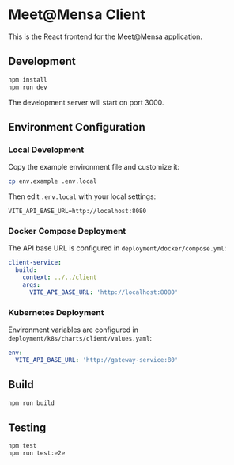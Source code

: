 # Meet@Mensa Client

This is the React frontend for the Meet@Mensa application.

## Development

```bash
npm install
npm run dev
```

The development server will start on port 3000.

## Environment Configuration

### Local Development

Copy the example environment file and customize it:

```bash
cp env.example .env.local
```

Then edit `.env.local` with your local settings:

```
VITE_API_BASE_URL=http://localhost:8080
```

### Docker Compose Deployment

The API base URL is configured in `deployment/docker/compose.yml`:

```yaml
client-service:
  build:
    context: ../../client
    args:
      VITE_API_BASE_URL: 'http://localhost:8080'
```

### Kubernetes Deployment

Environment variables are configured in `deployment/k8s/charts/client/values.yaml`:

```yaml
env:
  VITE_API_BASE_URL: 'http://gateway-service:80'
```

## Build

```bash
npm run build
```

## Testing

```bash
npm test
npm run test:e2e
```

